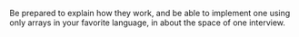Be prepared to explain how they work, and be able to implement one using only arrays in your favorite language, in about the space of one interview.
